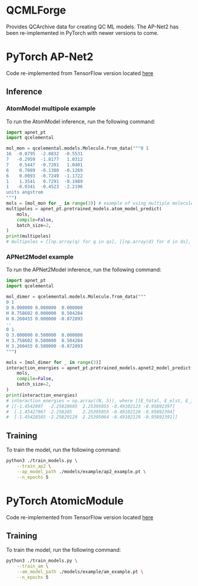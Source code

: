# QCMLForge

Provides QCArchive data for creating QC ML models. The AP-Net2 has been re-implemented in PyTorch with newer versions to come.

# PyTorch AP-Net2 
Code re-implemented from TensorFlow version located [here](https://github.com/zachglick/apnet)

## Inference
### AtomModel multipole example
To run the AtomModel inference, run the following command:
```py
import apnet_pt
import qcelemental

mol_mon = qcelemental.models.Molecule.from_data("""0 1
16  -0.8795  -2.0832  -0.5531
7   -0.2959  -1.8177   1.0312
7    0.5447  -0.7201   1.0401
6    0.7089  -0.1380  -0.1269
6    0.0093  -0.7249  -1.1722
1    1.3541   0.7291  -0.1989
1   -0.0341  -0.4523  -2.2196
units angstrom
""")
mols = [mol_mon for _ in range(3)] # example of using multiple molecules
multipoles = apnet_pt.pretrained_models.atom_model_predict(
    mols,
    compile=False,
    batch_size=2,
)
print(multipoles)
# multipoles = [[np.array(q) for q in qs], [[np.array(d) for d in ds], [np.array(qp) for qp in qps]]]
```
### APNet2Model example
To run the APNet2Model inference, run the following command:
```py
import apnet_pt
import qcelemental

mol_dimer = qcelemental.models.Molecule.from_data("""
0 1
O 0.000000 0.000000  0.000000
H 0.758602 0.000000  0.504284
H 0.260455 0.000000 -0.872893
--
0 1
O 3.000000 0.500000  0.000000
H 3.758602 0.500000  0.504284
H 3.260455 0.500000 -0.872893
""")

mols = [mol_dimer for _ in range(3)]
interaction_energies = apnet_pt.pretrained_models.apnet2_model_predict(
    mols,
    compile=False,
    batch_size=2,
)
print(interaction_energies)
# interaction_energies = np.array((N, 5)), where [[E_total, E_elst, E_ind, E_disp, E_exch]...]
# [[-1.4542807  -2.25828605  2.25395055 -0.49102123 -0.95892397]
#  [-1.45427967 -2.258285    2.25395055 -0.49102128 -0.95892394]
#  [-1.45428585 -2.25829129  2.25395064 -0.49102129 -0.95892391]]
```

## Training
To train the model, run the following command:
```bash
python3 ./train_models.py \
    --train_ap2 \
    --ap_model_path ./models/example/ap2_example.pt \
    --n_epochs 5 
```

# PyTorch AtomicModule 
Code re-implemented from TensorFlow version located [here](https://github.com/zachglick/apnet)

## Training
To train the model, run the following command:
```bash
python3 ./train_models.py \
    --train_am \
    --am_model_path ./models/example/am_example.pt \
    --n_epochs 5 
```
